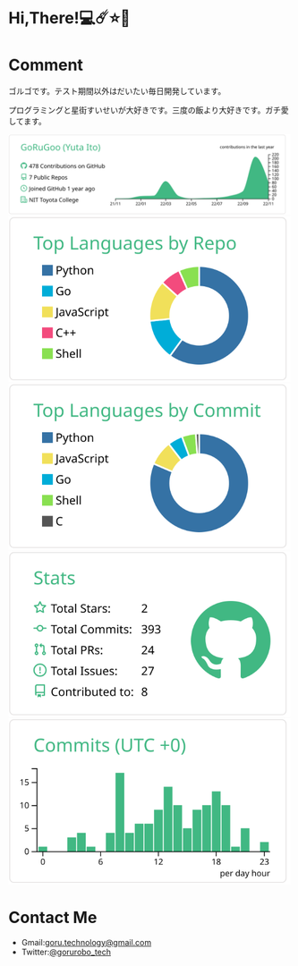 # Hi,There!💻☄️⭐️🌙
# Comment
ゴルゴです。テスト期間以外はだいたい毎日開発しています。

プログラミングと星街すいせいが大好きです。三度の飯より大好きです。ガチ愛してます。


[![](https://raw.githubusercontent.com/GoRuGoo/GoRuGoo/master/profile-summary-card-output/vue/0-profile-details.svg)](https://github.com/vn7n24fzkq/github-profile-summary-cards)
[![](https://raw.githubusercontent.com/GoRuGoo/GoRuGoo/master/profile-summary-card-output/vue/1-repos-per-language.svg)](https://github.com/vn7n24fzkq/github-profile-summary-cards) [![](https://raw.githubusercontent.com/GoRuGoo/GoRuGoo/master/profile-summary-card-output/vue/2-most-commit-language.svg)](https://github.com/vn7n24fzkq/github-profile-summary-cards)
[![](https://raw.githubusercontent.com/GoRuGoo/GoRuGoo/master/profile-summary-card-output/vue/3-stats.svg)](https://github.com/vn7n24fzkq/github-profile-summary-cards) [![](https://raw.githubusercontent.com/GoRuGoo/GoRuGoo/master/profile-summary-card-output/vue/4-productive-time.svg)](https://github.com/vn7n24fzkq/github-profile-summary-cards)

# Contact Me
- Gmail:goru.technology@gmail.com 
- Twitter:[@gorurobo_tech](https://twitter.com/gorurobo_tech)
